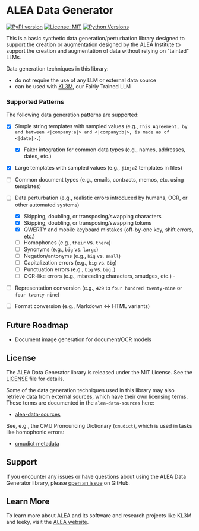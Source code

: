 # ALEA Data Generator

[![PyPI version](https://badge.fury.io/py/alea-data-generator.svg)](https://badge.fury.io/py/alea-data-generator)
[![License: MIT](https://img.shields.io/badge/License-MIT-yellow.svg)](https://opensource.org/licenses/MIT)
[![Python Versions](https://img.shields.io/pypi/pyversions/alea-data-generator.svg)](https://pypi.org/project/alea-data-generator/)

This is a basic synthetic data generation/perturbation library designed to support the creation or augmentation
designed by the ALEA Institute to support the creation and augmentation of data without relying on "tainted" LLMs.

Data generation techniques in this library:
 * do not require the use of any LLM or external data source
 * can be used with [KL3M](https://kl3m.ai), our Fairly Trained LLM

### Supported Patterns

The following data generation patterns are supported:

 * [x] Simple string templates with sampled values (e.g., `This Agreement, by and between <|company:a|> and <|company:b|>, is made as of <|date|>.`)
   - [x] Faker integration for common data types (e.g., names, addresses, dates, etc.)
 * [x] Large templates with sampled values (e.g., `jinja2` templates in files)
 * [ ] Common document types (e.g., emails, contracts, memos, etc. using templates)
 * [ ] Data perturbation (e.g., realistic errors introduced by humans, OCR, or other automated systems)
   - [x] Skipping, doubling, or  transposing/swapping characters
   - [x] Skipping, doubling, or  transposing/swapping tokens
   - [x] QWERTY and mobile keyboard mistakes (off-by-one key, shift errors, etc.)
   - [ ] Homophones (e.g., `their` vs. `there`)
   - [ ] Synonyms (e.g., `big` vs. `large`)
   - [ ] Negation/antonyms (e.g., `big` vs. `small`)
   - [ ] Capitalization errors (e.g., `big` vs. `Big`)
   - [ ] Punctuation errors (e.g., `big` vs. `big.`)
   - [ ] OCR-like errors (e.g., misreading characters, smudges, etc.) -
 * [ ] Representation conversion (e.g., `429` to `four hundred twenty-nine` or `four twenty-nine`)
  * [ ] Format conversion (e.g., Markdown <-> HTML variants)


## Future Roadmap

 * Document image generation for document/OCR models

## License

The ALEA Data Generator library is released under the MIT License. See the [LICENSE](LICENSE) file for details.

Some of the data generation techniques used in this library may also retrieve data from external sources,
which have their own licensing terms.  These terms are documented in the `alea-data-sources` here:

 * [alea-data-sources](https://github.com/alea-institute/alea-data-resources)

See, e.g., the CMU Pronouncing Dictionary (`cmudict`), which is used in tasks like homophonic errors:

  * [cmudict metadata](https://github.com/alea-institute/alea-data-resources/blob/v0.1.0/alea_data_resources/sources/cmudict.py#L10)

## Support

If you encounter any issues or have questions about using the ALEA Data Generator library, please [open an issue](https://github.com/alea-institute/alea-data-generator/issues) on GitHub.

## Learn More

To learn more about ALEA and its software and research projects like KL3M and leeky, visit the [ALEA website](https://aleainstitute.ai/).
